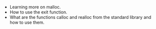- Learning more on malloc.
- How to use the exit function.
- What are the functions calloc and realloc from the standard library and how to use them.
